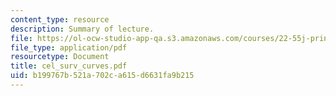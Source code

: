 ```yaml
---
content_type: resource
description: Summary of lecture.
file: https://ol-ocw-studio-app-qa.s3.amazonaws.com/courses/22-55j-principles-of-radiation-interactions-fall-2004/b199767b521a702ca615d6631fa9b215_cel_surv_curves.pdf
file_type: application/pdf
resourcetype: Document
title: cel_surv_curves.pdf
uid: b199767b-521a-702c-a615-d6631fa9b215
---
```

